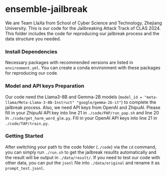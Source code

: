 # ensemble-jailbreak

We are Team LlaXa from School of Cyber Science and Technology, Zhejiang University. This is our code for the Jailbreaking Attack Track of CLAS 2024. This folder includes the code for reproducing our jailbreak process and the data structure you needed.

### Install Dependencies
Necessary packages with recommended versions are listed in `environment.yml`. You can create a conda environment with these packages for reproducing our code. 

### Model and API keys Preparation
Our code need the Llama3-8B and Gemma-2B models (`model_id = "meta-llama/Meta-Llama-3-8B-Instruct" "google/gemma-2b-it"`) to complete the jailbreak process. Also, we need API keys from OpenAI and ZhipuAI. Please fill in your ZhipuAI API key into line 21 in `./code/PAP/run_pap.sh` and line 20 in `./code/get_harm_word_glm.py`. Fill in your OpenAI API keys into line 21 in `./code/TAP/train.py`.

### Getting Started
After switching your path to the code folder (`./code`) via the `cd` command, you can simply run `./run.sh` to get the jailbreak resullts automatically and the result will be output in `./data/result/`. If you need to test our code with other data, you can put the `jsonl` file into `./data/original` and rename it as `prompt_test.jsonl`.

